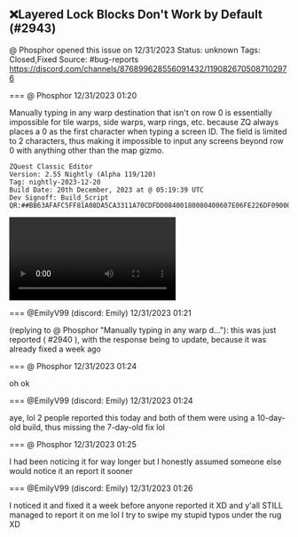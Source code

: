 ## ❌Layered Lock Blocks Don't Work by Default (#2943)
@ Phosphor opened this issue on 12/31/2023
Status: unknown
Tags: Closed,Fixed
Source: #bug-reports https://discord.com/channels/876899628556091432/1190826705087102976


=== @ Phosphor 12/31/2023 01:20

Manually typing in any warp destination that isn't on row 0 is essentially impossible for tile warps, side warps, warp rings, etc. because ZQ always places a 0 as the first character when typing a screen ID. The field is limited to 2 characters, thus making it impossible to input any screens beyond row 0 with anything other than the map gizmo. 
```
ZQuest Classic Editor
Version: 2.55 Nightly (Alpha 119/120)
Tag: nightly-2023-12-20
Build Date: 20th December, 2023 at @ 05:19:39 UTC
Dev Signoff: Build_Script
QR:##BB63AFAFC5FF81A08DA5CA3311A70CDFDD08400180080400607E06FE226DF0900043020400BF8201128E5864E00000000000D032F47E3B00000000000000000000000000000001000000000000000000098083E61F000000000000000000000000000000##
```
![image](https://cdn.discordapp.com/attachments/1190826705087102976/1190826705640759418/2023-12-30_20-15-24.mp4?ex=65ed0acb&is=65da95cb&hm=1f5d9879fca81c36032d70c1b564091b96ff72abf2b97b721f398e4dec63abfa&)

=== @EmilyV99 (discord: Emily) 12/31/2023 01:21

(replying to @ Phosphor "Manually typing in any warp d…"): this was just reported ( #2940 ), with the response being to update, because it was already fixed a week ago

=== @ Phosphor 12/31/2023 01:24

oh ok

=== @EmilyV99 (discord: Emily) 12/31/2023 01:24

aye, lol
2 people reported this today
and both of them were using a 10-day-old build, thus missing the 7-day-old fix lol

=== @ Phosphor 12/31/2023 01:25

I had been noticing it for way longer but I honestly assumed someone else would notice it an report it sooner

=== @EmilyV99 (discord: Emily) 12/31/2023 01:26

I noticed it and fixed it a week before anyone reported it XD
and y'all STILL managed to report it on me lol
I try to swipe my stupid typos under the rug XD
